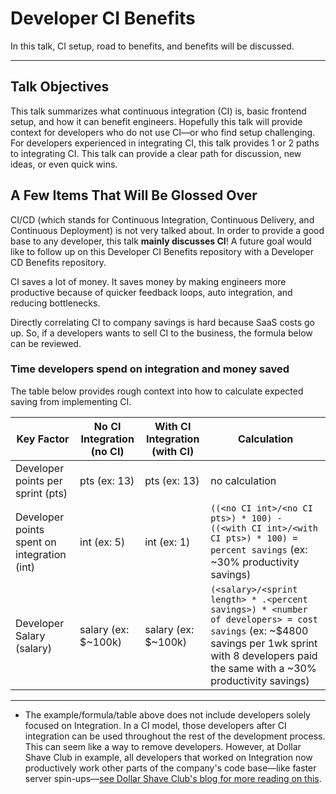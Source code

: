 # Developer CI Benefits

In this talk, CI setup, road to benefits, and benefits will be discussed.

----

## Talk Objectives

This talk summarizes what continuous integration (CI) is, basic frontend setup, and how it can benefit engineers.
Hopefully this talk will provide context for developers who do not use CI—or who find setup challenging.
For developers experienced in integrating CI, this talk provides 1 or 2 paths to integrating CI. This talk can provide a clear path for discussion, new ideas, or even quick wins.

## A Few Items That Will Be Glossed Over

CI/CD (which stands for Continuous Integration, Continuous Delivery, and Continuous Deployment) is not very talked about. In order to provide a good base to any developer, this talk **mainly discusses CI**!
A future goal would like to follow up on this Developer CI Benefits repository with a Developer CD Benefits repository.

CI saves a lot of money. It saves money by making engineers more productive because of quicker feedback loops, auto integration, and reducing bottlenecks.

Directly correlating CI to company savings is hard because SaaS costs go up. So, if a developers wants to sell CI to the business, the formula below can be reviewed.

### Time developers spend on integration and money saved

The table below provides rough context into how to calculate expected saving from implementing CI.

| Key Factor | No CI Integration (no CI) | With CI Integration (with CI) | Calculation
|---|---|---|---|
| Developer points per sprint (pts) | pts (ex: 13)  | pts (ex: 13) | no calculation |
| Developer points spent on integration  (int) | int (ex: 5) | int (ex: 1) |  `((<no CI int>/<no CI pts>) * 100) - ((<with CI int>/<with CI pts>) * 100) = percent savings` (ex: ~30% productivity savings) |
| Developer Salary (salary) | salary (ex: $~100k) | salary (ex: $~100k) | `(<salary>/<sprint length> * .<percent savings>) * <number of developers> = cost savings` (ex: ~$4800 savings per 1wk sprint with 8 developers paid the same with a ~30% productivity savings) |

----

* The example/formula/table above does not include developers solely focused on Integration. In a CI model, those developers after CI integration can be used throughout the rest of the development process. This can seem like a way to remove developers. However, at Dollar Shave Club in example, all developers that worked on Integration now productively work other parts of the company's code base—like faster server spin-ups—[see Dollar Shave Club's blog for more reading on this](https://engineering.dollarshaveclub.com/).
